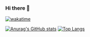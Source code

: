 ### Hi there 👋

[![wakatime](https://wakatime.com/badge/user/b2516f8f-450a-4a70-bc4c-9b95058ac336.svg)](https://wakatime.com/@b2516f8f-450a-4a70-bc4c-9b95058ac336)

[![Anurag's GitHub stats](https://github-readme-stats.vercel.app/api?username=sircodemane&theme=github_dark)](https://github.com/anuraghazra/github-readme-stats)
[![Top Langs](https://github-readme-stats.vercel.app/api/top-langs/?username=sircodemane&theme=github_dark)](https://github.com/anuraghazra/github-readme-stats)

<!--
**sircodemane/sircodemane** is a ✨ _special_ ✨ repository because its `README.md` (this file) appears on your GitHub profile.

Here are some ideas to get you started:

- 🔭 I’m currently working on ...
- 🌱 I’m currently learning ...
- 👯 I’m looking to collaborate on ...
- 🤔 I’m looking for help with ...
- 💬 Ask me about ...
- 📫 How to reach me: ...
- 😄 Pronouns: ...
- ⚡ Fun fact: ...
-->
